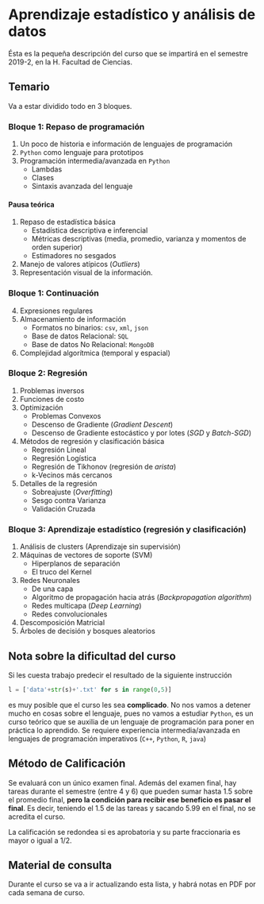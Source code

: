 # Aprendizaje estadístico y análisis de datos

Ésta es la pequeña descripción del curso que se impartirá en el semestre 2019-2, en la H. Facultad de Ciencias.

## Temario

Va a estar dividido todo en 3 bloques.

### Bloque 1: Repaso de programación

1. Un poco de historia e información de lenguajes de programación
2. `Python` como lenguaje para prototipos
3. Programación intermedia/avanzada en `Python`
    * Lambdas
    * Clases
    * Sintaxis avanzada del lenguaje

#### Pausa teórica
1. Repaso de estadística básica
    * Estadística descriptiva e inferencial
    * Métricas descriptivas (media, promedio, varianza y momentos de orden superior)
    * Estimadores no sesgados
2. Manejo de valores atípicos (_Outliers_)
3. Representación visual de la información.

### Bloque 1: Continuación

4. Expresiones regulares
5. Almacenamiento de información
    * Formatos no binarios: `csv`, `xml`, `json`
    * Base de datos Relacional: `SQL`
    * Base de datos No Relacional: `MongoDB`
6. Complejidad algorítmica (temporal y espacial)

### Bloque 2: Regresión

1. Problemas inversos
2. Funciones de costo
3. Optimización
    * Problemas Convexos
    * Descenso de Gradiente (_Gradient Descent_)
    * Descenso de Gradiente estocástico y por lotes (_SGD_ y _Batch-SGD_)
4. Métodos de regresión y clasificación básica
    * Regresión Lineal
    * Regresión Logística
    * Regresión de Tikhonov (regresión de _arista_)
    * k-Vecinos más cercanos
5. Detalles de la regresión
    * Sobreajuste (_Overfitting_)
    * Sesgo contra Varianza
    * Validación Cruzada 

### Bloque 3: Aprendizaje estadístico (regresión y clasificación)

1. Análisis de clusters (Aprendizaje sin supervisión)
2. Máquinas de vectores de soporte (SVM)
    * Hiperplanos de separación
    * El truco del Kernel
3. Redes Neuronales
    * De una capa
    * Algoritmo de propagación hacia atrás (_Backpropagation algorithm_)
    * Redes multicapa (_Deep Learning_)
    * Redes convolucionales
4. Descomposición Matricial
5. Árboles de decisión y bosques aleatorios

## Nota sobre la dificultad del curso

Si les cuesta trabajo predecir el resultado de la siguiente instrucción

```python
l = ['data'+str(s)+'.txt' for s in range(0,5)]
```

es muy posible que el curso les sea **complicado**. No nos vamos a detener mucho en cosas sobre el lenguaje, pues no vamos a estudiar `Python`, es un curso teórico que se auxilia de un lenguaje de programación para poner en práctica lo aprendido. Se requiere experiencia intermedia/avanzada en lenguajes de programación imperativos (`C++`, `Python`, `R`, `java`)

## Método de Calificación

Se evaluará con un único examen final. Además del examen final, hay tareas durante el semestre (entre 4 y 6) que pueden sumar hasta 1.5 sobre el promedio final, **pero la condición para recibir ese beneficio es pasar el final**. Es decir, teniendo el 1.5 de las tareas y sacando 5.99 en el final, no se acredita el curso.

La calificación se redondea si es aprobatoria y su parte fraccionaria es mayor o igual a 1/2.

## Material de consulta

Durante el curso se va a ir actualizando esta lista, y habrá notas en PDF por cada semana de curso.